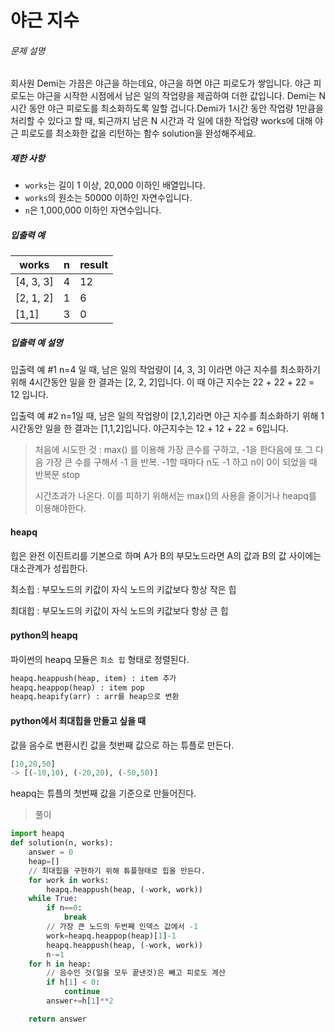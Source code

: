 # 야근 지수

###### 문제 설명

회사원 Demi는 가끔은 야근을 하는데요, 야근을 하면 야근 피로도가 쌓입니다. 야근 피로도는 야근을 시작한 시점에서 남은 일의 작업량을 제곱하여 더한 값입니다. Demi는 N시간 동안 야근 피로도를 최소화하도록 일할 겁니다.Demi가 1시간 동안 작업량 1만큼을 처리할 수 있다고 할 때, 퇴근까지 남은 N 시간과 각 일에 대한 작업량 works에 대해 야근 피로도를 최소화한 값을 리턴하는 함수 solution을 완성해주세요.

##### 제한 사항

- `works`는 길이 1 이상, 20,000 이하인 배열입니다.
- `works`의 원소는 50000 이하인 자연수입니다.
- `n`은 1,000,000 이하인 자연수입니다.

##### 입출력 예

| works     | n    | result |
| --------- | ---- | ------ |
| [4, 3, 3] | 4    | 12     |
| [2, 1, 2] | 1    | 6      |
| [1,1]     | 3    | 0      |

##### 입출력 예 설명

입출력 예 #1
n=4 일 때, 남은 일의 작업량이 [4, 3, 3] 이라면 야근 지수를 최소화하기 위해 4시간동안 일을 한 결과는 [2, 2, 2]입니다. 이 때 야근 지수는 22 + 22 + 22 = 12 입니다.

입출력 예 #2
n=1일 때, 남은 일의 작업량이 [2,1,2]라면 야근 지수를 최소화하기 위해 1시간동안 일을 한 결과는 [1,1,2]입니다. 야근지수는 12 + 12 + 22 = 6입니다.



> 처음에 시도한 것 : max() 를 이용해 가장 큰수를 구하고, -1을 한다음에 또 그 다음 가장 큰 수를 구해서 -1 을 반복. -1할 때마다 n도 -1 하고 n이 0이 되었을 때 반복문 stop 
>
> 시간초과가 나온다. 이를 피하기 위해서는 max()의 사용을 줄이거나 heapq를 이용해야한다.

#### heapq

힙은 완전 이진트리를 기본으로 하며 A가 B의 부모노드라면 A의 값과 B의 값 사이에는 대소관계가 성립한다. 

최소힙 : 부모노드의 키값이 자식 노드의 키값보다 항상 작은 힙

최대힙 : 부모노드의 키값이 자식 노드의 키값보다 항상 큰 힙

#### python의 heapq

파이썬의 heapq 모듈은 `최소 힙` 형태로 정렬된다.

```python
heapq.heappush(heap, item) : item 추가
heapq.heappop(heap) : item pop
heapq.heapify(arr) : arr를 heap으로 변환
```

#### python에서 최대힙을 만들고 싶을 때

값을 음수로 변환시킨 값을 첫번째 값으로 하는 튜플로 만든다.

```python
[10,20,50]
-> [(-10,10), (-20,20), (-50,50)]
```

heapq는 튜플의 첫번째 값을 기준으로 만들어진다. 



> 풀이

```python
import heapq
def solution(n, works):
    answer = 0
    heap=[]
    // 최대힙을 구현하기 위해 튜플형태로 힙을 만든다.
    for work in works:
        heapq.heappush(heap, (-work, work))
    while True:
        if n==0:
            break
        // 가장 큰 노드의 두번째 인덱스 값에서 -1
        work=heapq.heappop(heap)[1]-1
        heapq.heappush(heap, (-work, work))
        n-=1  
    for h in heap:
        // 음수인 것(일을 모두 끝낸것)은 빼고 피로도 계산 
        if h[1] < 0:
            continue
        answer+=h[1]**2    

    return answer
```

